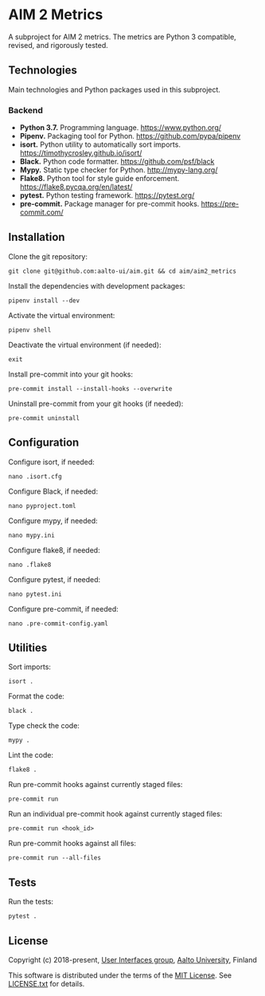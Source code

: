 # AIM 2 Metrics

A subproject for AIM 2 metrics. The metrics are Python 3 compatible, revised, and rigorously tested.


## Technologies

Main technologies and Python packages used in this subproject.

### Backend

- **Python 3.7.** Programming language. https://www.python.org/
- **Pipenv.** Packaging tool for Python. https://github.com/pypa/pipenv
- **isort.** Python utility to automatically sort imports. https://timothycrosley.github.io/isort/
- **Black.** Python code formatter. https://github.com/psf/black
- **Mypy.** Static type checker for Python. http://mypy-lang.org/
- **Flake8.** Python tool for style guide enforcement. https://flake8.pycqa.org/en/latest/
- **pytest.** Python testing framework. https://pytest.org/
- **pre-commit.** Package manager for pre-commit hooks. https://pre-commit.com/ 


## Installation

Clone the git repository:
```
git clone git@github.com:aalto-ui/aim.git && cd aim/aim2_metrics
```

Install the dependencies with development packages:
```
pipenv install --dev
```

Activate the virtual environment:
```
pipenv shell
```

Deactivate the virtual environment (if needed):
```
exit
```

Install pre-commit into your git hooks:
```
pre-commit install --install-hooks --overwrite
```

Uninstall pre-commit from your git hooks (if needed):
```
pre-commit uninstall
```


## Configuration

Configure isort, if needed:
```
nano .isort.cfg
```

Configure Black, if needed:
```
nano pyproject.toml
```

Configure mypy, if needed:
```
nano mypy.ini
```

Configure flake8, if needed:
```
nano .flake8
```

Configure pytest, if needed:
```
nano pytest.ini
```

Configure pre-commit, if needed:
```
nano .pre-commit-config.yaml
```


## Utilities

Sort imports:
```
isort .
```

Format the code:
```
black .
```

Type check the code:
```
mypy .
``` 

Lint the code:
```
flake8 .
```

Run pre-commit hooks against currently staged files:
```
pre-commit run
```

Run an individual pre-commit hook against currently staged files:
```
pre-commit run <hook_id>
```

Run pre-commit hooks against all files:
```
pre-commit run --all-files
```


## Tests

Run the tests:
```
pytest .
```


## License

Copyright (c) 2018-present, [User Interfaces group](https://userinterfaces.aalto.fi/), [Aalto University](https://www.aalto.fi/), Finland

This software is distributed under the terms of the [MIT License](https://opensource.org/licenses/MIT). See [LICENSE.txt](../LICENSE.txt) for details.
